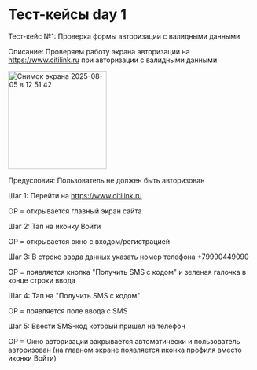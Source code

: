 # Тест-кейсы day 1

Тест-кейс №1: Проверка формы авторизации с валидными данными

Описание: Проверяем работу экрана авторизации на https://www.citilink.ru при авторизации с валидными данными

<img width="200" height="200" alt="Снимок экрана 2025-08-05 в 12 51 42" src="https://github.com/user-attachments/assets/50923098-5d05-4c37-af9d-8601fe08f0e4" />

Предусловия: Пользователь не должен быть авторизован

Шаг 1: Перейти на https://www.citilink.ru

ОР = открывается  главный экран сайта 

Шаг 2: Тап на иконку Войти

ОР = открывается окно с входом/регистрацией 

Шаг 3: В строке ввода данных указать номер телефона +79990449090

ОР = появляется кнопка "Получить SMS с кодом" и зеленая галочка в конце строки ввода

Шаг 4: Тап на "Получить SMS с кодом"

ОР = появляется поле ввода с SMS

Шаг 5: Ввести SMS-код который пришел на телефон

ОР = Окно авторизации закрывается автоматически и пользователь авторизован (на главном экране появляется иконка профиля вместо иконки Войти)
